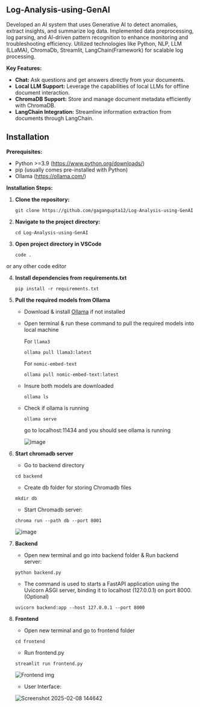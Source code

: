 ## Log-Analysis-using-GenAI

Developed an AI system that uses Generative AI to detect anomalies, extract insights, and summarize log data. Implemented data preprocessing, log parsing, and AI-driven pattern recognition to enhance monitoring and troubleshooting efficiency. Utilized technologies like Python, NLP, LLM (LLaMA), ChromaDb, Streamlit, LangChain(Framework) for scalable log processing.

**Key Features:**

* **Chat:** Ask questions and get answers directly from your documents.
* **Local LLM Support:** Leverage the capabilities of local LLMs for offline document interaction.
* **ChromaDB Support:** Store and manage document metadata efficiently with ChromaDB.
* **LangChain Integration:** Streamline information extraction from documents through LangChain.

## Installation

**Prerequisites:**

* Python >=3.9 (https://www.python.org/downloads/)
* pip (usually comes pre-installed with Python)
* Ollama (https://ollama.com/)

**Installation Steps:**

1. **Clone the repository:**

   ```
   git clone https://github.com/gagangupta12/Log-Analysis-using-GenAI
   ```
2. **Navigate to the project directory:**

   ```
   cd Log-Analysis-using-GenAI
   ```

3. **Open project directory in VSCode**

   ```
   code .
   ```
or any other code editor

4. **Install dependencies from requirements.txt**
   ```
   pip install -r requirements.txt
   ```

5. **Pull the required models from Ollama**
   
   - Download & install [Ollama](https://ollama.com/) if not installed
   - Open terminal & run these command to pull the required models into local machine
     
     For `llama3`
     ```
     ollama pull llama3:latest
     ```    
     For `nomic-embed-text`
     ```
     ollama pull nomic-embed-text:latest
     ``` 
   - Insure both models are downloaded
     ```
     ollama ls
     ```
   - Check if ollama is running
     ```
     ollama serve
     ```
     go to localhost:11434 and you should see
     ollama is running

     ![image](https://github.com/user-attachments/assets/842761f0-8641-4ada-9aa0-32baac84500f)


6. **Start chromadb server**

   - Go to backend directory
   ```
   cd backend
   ```
   
   - Create db folder for storing Chromadb files
   ```
   mkdir db
   ```
   
   - Start Chromadb server:
   ```
   chroma run --path db --port 8001
   ```

   ![image](https://github.com/user-attachments/assets/59da7a0b-aedb-4a54-9bc7-92032758e653)

7. **Backend**
   - Open new terminal and go into backend folder & Run backend server:
   ```
   python backend.py
   ```
   - The command is used to starts a FastAPI application using the Uvicorn ASGI server, binding it to localhost (127.0.0.1) on port 8000.(Optional)
   ```
   uvicorn backend:app --host 127.0.0.1 --port 8000
   ```

8. **Frontend**

   - Open new terminal and go to frontend folder
   ```
   cd frontend
   ```
   - Run frontend.py
   ```
   streamlit run frontend.py
   ```
   ![Frontend img](https://github.com/user-attachments/assets/5f3949c1-f663-4a99-8c69-df734cf19228)

   - User Interface:
   
   ![Screenshot 2025-02-08 144642](https://github.com/user-attachments/assets/aaf7aa3c-401f-4779-87fa-826908f24224)



   


